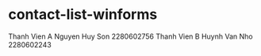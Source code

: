# contact-list-winforms
Thanh Vien A Nguyen Huy Son 2280602756
Thanh Vien B Huynh Van Nho 2280602243
